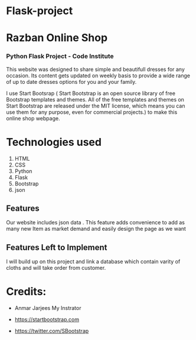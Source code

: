 # Flask-project
# Razban Online Shop

### Python Flask Project - Code Institute

This website was designed to share simple and beautifull dresses for any occasion.
Its content gets updated on weekly basis to provide a wide range of up to date dresses options for you and your family.

I use Start Bootsrap (
Start Bootstrap is an open source library of free Bootstrap templates and themes. 
All of the free templates and themes on Start Bootstrap are released under the MIT license,
which means you can use them for any purpose, even for commercial projects.) to make this online shop webpage.

# Technologies used
1. HTML
2. CSS
3. Python
4. Flask
5. Bootstrap
6. json

## Features
Our website includes json data . This feature adds convenience to add as many new Item as market demand
and easily design the page as we want

## Features Left to Implement
 I will build up on this project and link a database which contain varity of cloths and will take order from customer.  
 
# Credits:
* Anmar Jarjees My Instrator

* https://startbootstrap.com

* https://twitter.com/SBootstrap
